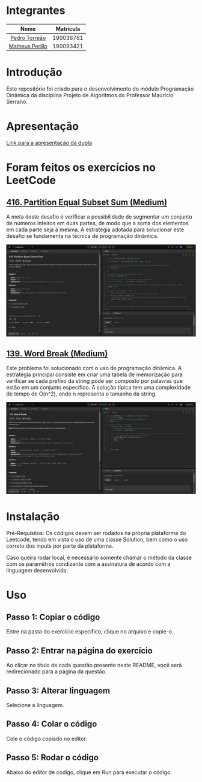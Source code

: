 # Integrantes

|                         Nome                         | Matrícula |
| :--------------------------------------------------: | :-------: |
|  [Pedro Torreão](https://github.com/PedroTorreao21)  | 190036761 |
| [Matheus Perillo](https://github.com/MatheusPerillo) | 190093421 |

# Introdução

Este repositório foi criado para o desenvolvimento do módulo Programação Dinâmica da disciplina Projeto de Algoritmos do Professor Maurício Serrano.

# Apresentação

[Link para a apresentação da dupla]()

# Foram feitos os exercícios no LeetCode

## [416. Partition Equal Subset Sum (Medium)](https://leetcode.com/problems/partition-equal-subset-sum/description/)

A meta deste desafio é verificar a possibilidade de segmentar um conjunto de números inteiros em duas partes, de modo que a soma dos elementos em cada parte seja a mesma. A estratégia adotada para solucionar este desafio se fundamenta na técnica de programação dinâmica.

![Partition Equal Subset Sum](/images/416.jpeg)

## [139. Word Break (Medium)](https://leetcode.com/problems/word-break/description/)

Este problema foi solucionado com o uso de programação dinâmica. A estratégia principal consiste em criar uma tabela de memorização para verificar se cada prefixo da string pode ser composto por palavras que estão em um conjunto específico. A solução típica tem uma complexidade de tempo de O(n^2), onde n representa o tamanho da string.

![139. Word Break](/images/139.jpeg)

# Instalação

Pré-Requisitos: Os códigos devem ser rodados na própria plataforma do Leetcode, tendo em vista o uso de uma classe Solution, bem como o uso correto dos inputs por parte da plataforma.

Caso queira rodar local, é necessário somente chamar o método da classe com os paramêtros condizente com a assinatura de acordo com a linguagem desenvolvida.

# Uso

## Passo 1: Copiar o código

Entre na pasta do exercício específico, clique no arquivo e copie-o.

## Passo 2: Entrar na página do exercício

Ao clicar no título de cada questão presente neste README, você será redirecionado para a página da questão.

## Passo 3: Alterar linguagem

Selecione a linguagem.

## Passo 4: Colar o código

Cole o código copiado no editor.

## Passo 5: Rodar o código

Abaixo do editor de código, clique em Run para executar o código.